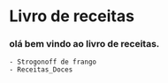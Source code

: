 # Livro de receitas
### olá bem vindo ao livro de receitas.
    
    - Strogonoff de frango 
    - Receitas_Doces
